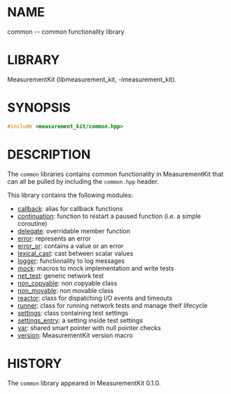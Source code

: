 # NAME
common -- common functionality library

# LIBRARY
MeasurementKit (libmeasurement_kit, -lmeasurement_kit).

# SYNOPSIS
```C++
#include <measurement_kit/common.hpp>
```

# DESCRIPTION

The `common` libraries contains common functionality in MeasurementKit
that can all be pulled by including the `common.hpp` header.

This library contains the following modules:

- [callback](common/callback.md): alias for callback functions
- [continuation](common/continuation.md): function to restart a paused function (i.e. a simple coroutine)
- [delegate](common/delegate.md): overridable member function
- [error](common/error.md): represents an error
- [error_or](common/error_or.md): contains a value or an error
- [lexical_cast](common/lexical_cast.md): cast between scalar values
- [logger](common/logger.md): functionality to log messages
- [mock](common/mock.md): macros to mock implementation and write tests
- [net_test](common/net_test.md): generic network test
- [non_copyable](common/non_copyable.md): non copyable class
- [non_movable](common/non_movable.md): non movable class
- [reactor](common/reactor.md): class for dispatching I/O events and timeouts
- [runner](common/runner.md): class for running network tests and manage theif lifecycle
- [settings](common/settings.md): class containing test settings
- [settings_entry](common/settings_entry.md): a setting inside test settings
- [var](common/var.md): shared smart pointer with null pointer checks
- [version](common/version.md): MeasurementKit version macro

# HISTORY

The `common` library appeared in MeasurementKit 0.1.0.
